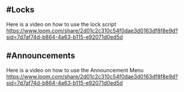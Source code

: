 
## #Locks 
Here is a video on how to use the lock script
https://www.loom.com/share/2d01c2c310c54f0dae3d0163df8f8e9d?sid=7d7af74d-b864-4a63-b115-e92071d0ed5d

## #Announcements
Here is a video on how to use the Announcement Menu
https://www.loom.com/share/2d01c2c310c54f0dae3d0163df8f8e9d?sid=7d7af74d-b864-4a63-b115-e92071d0ed5d


